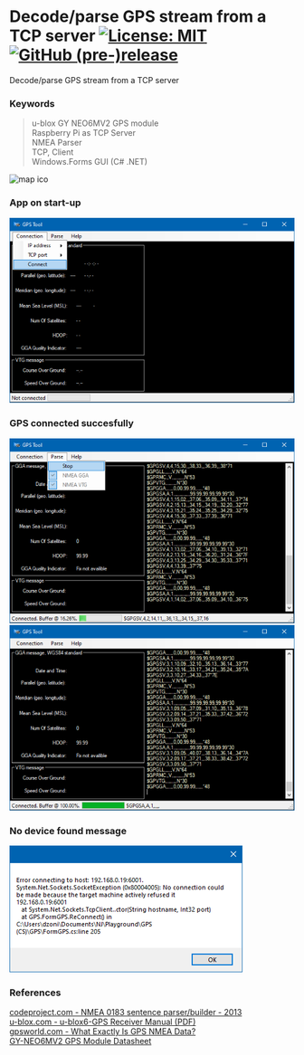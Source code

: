 # Decode/parse GPS stream from a TCP server [![License: MIT](https://img.shields.io/badge/License-MIT-blue.svg)](https://github.com/etfovac/gps/blob/master/LICENSE) [![GitHub (pre-)release](https://img.shields.io/badge/releases--yellow.svg)](https://github.com/etfovac/gps/releases/)
 Decode/parse GPS stream from a TCP server  
 
### Keywords  
> u-blox GY NEO6MV2 GPS module  
> Raspberry Pi as TCP Server  
> NMEA Parser  
> TCP, Client  
> Windows.Forms GUI (C# .NET) 
 
<img src="./graphics/map.ico" alt="map ico">  

### App on start-up  
<img src="./graphics/Startup.png" alt="Startup"> 

### GPS connected succesfully  
<img src="./graphics/ParseStop.png" alt="ParseStop">  
<img src="./graphics/BufferFull.png" alt="BufferFull">  

### No device found message  
<img src="./graphics/NoDevice.png" alt="NoDevice">  
 

### References  
<a href="https://www.codeproject.com/Articles/279647/NMEA-0183-Sentence-parser-builder">codeproject.com - NMEA 0183 sentence parser/builder - 2013</a>  
<a href="https://www.u-blox.com/en/ubx-viewer/view/u-blox6-GPS-GLONASS-QZSS-V14_ReceiverDescrProtSpec_(GPS.G6-SW-12013)_Public?url=https%3A%2F%2Fwww.u-blox.com%2Fsites%2Fdefault%2Ffiles%2Fproducts%2Fdocuments%2Fu-blox6-GPS-GLONASS-QZSS-V14_ReceiverDescrProtSpec_%2528GPS.G6-SW-12013%2529_Public.pdf">u-blox.com - u-blox6-GPS Receiver Manual (PDF)</a>  
<a href="https://www.gpsworld.com/what-exactly-is-gps-nmea-data/">gpsworld.com - What Exactly Is GPS NMEA Data?</a>  
<a href="https://www.openimpulse.com/blog/wp-content/uploads/wpsc/downloadables/GY-NEO6MV2-GPS-Module-Datasheet.pdf">GY-NEO6MV2 GPS Module Datasheet</a>
